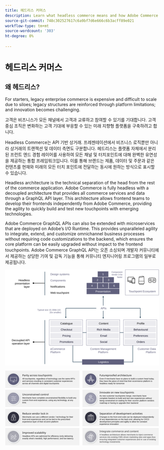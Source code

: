 ```yaml
---
title: 헤드리스 커머스
description: Learn what headless commerce means and how Adobe Commerce supports headless architectures.
source-git-commit: 748c302527617c6a9bf7d6e666c6b3acff89e021
workflow-type: tm+mt
source-wordcount: '303'
ht-degree: 0%

---
```



# 헤드리스 커머스

## 왜 헤드리스?

For starters, legacy enterprise commerce is expensive and difficult to scale due to siloes; legacy structures are reinforced through platform limitations; and innovation becomes challenging.

고객은 비즈니스가 모든 채널에서 고객과 교류하고 참여할 수 있기를 기대합니다. 고객 중심 조직은 변화하는 고객 기대에 부응할 수 있는 미래 지향형 플랫폼을 구축하려고 합니다.

Headless Commerce는 API 기반 상거래. 프레젠테이션에서 비즈니스 로직뿐만 아니라 상거래의 트랜잭션 및 데이터 측면도 구분합니다. 헤드리스는 플랫폼 자체에서 분리된 프런트 엔드 경험 레이어를 사용하여 모든 채널 및 터치포인트에 대해 완벽한 유연성을 제공하는 통합 프레임워크입니다. 이를 통해 브랜드는 제품, 데이터 및 주문과 같은 컨텐츠를 현재와 미래의 모든 터치 포인트에 전달하는 동시에 원하는 방식으로 표시할 수 있습니다.

Headless architecture is the technical separation of the head from the rest of the commerce application. Adobe Commerce is fully headless with a decoupled architecture that provides all commerce services and data through a GraphQL API layer. This architecture allows frontend teams to develop their frontends independently from Adobe Commerce, providing the agility to quickly build and test new touchpoints with emerging technologies.

Adobe Commerce GraphQL APIs can also be extended with microservices that are deployed on Adobe’s I/O Runtime. This provides unparalleled agility to integrate, extend, and customize omnichannel business processes without requiring code customizations to the backend, which ensures the core platform can be easily upgraded without impact to the frontend touchpoints. Adobe Commerce GraphQL API는 오픈 소싱되며 개발자 커뮤니티에서 제공하는 상당한 기여 및 감독 기능을 통해 커뮤니티 엔지니어링 프로그램의 일부로 제공됩니다.

![Headless commerce architecture diagram](../../../assets/playbooks/headless-diagram.svg)

![Benefits of headless commerce architecture diagram](../../../assets/playbooks/headless-benefits.svg)
